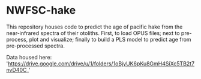 # NWFSC-hake

This repository houses code to predict the age of pacific hake from the near-infrared spectra of their otoliths. First, to load OPUS files; next to pre-process, plot and visualize; finally to build a PLS model to predict age from pre-processed spectra. 

Data housed here: 'https://drive.google.com/drive/u/1/folders/1oBjyUK6pKu8GmH4SiXc5TB2t7nvD40C_'